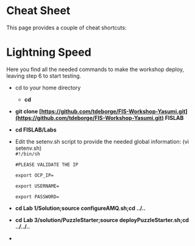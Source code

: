 # Cheat Sheet

This page provides a couple of cheat shortcuts:

# Lightning Speed

Here you find all the needed commands to make the workshop deploy, leaving step 6 to start testing.

* cd to your home directory
  * **cd**
* **git clone **[https://github.com/tdeborge/FIS-Workshop-Yasumi.git](https://github.com/tdeborge/FIS-Workshop-Yasumi.git)** FISLAB**

* **cd FISLAB/Labs**

* Edit the setenv.sh script to provide the needed global information: \(vi setenv.sh\)  
  `#!/bin/sh`

  `#PLEASE VALIDATE THE IP`

  `export OCP_IP=`

  `export USERNAME=`

  `export PASSWORD=`

* **cd Lab 1/Solution;source configureAMQ.sh;cd ../..**

* **cd** **Lab 3/solution/PuzzleStarter;source deployPuzzleStarter.sh;cd ../../..**

* 


